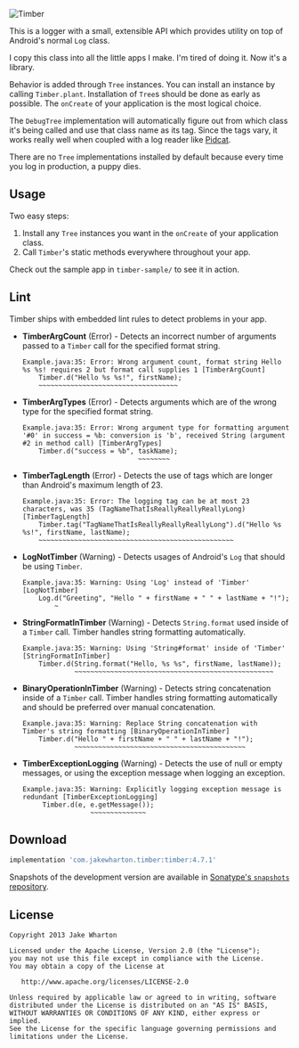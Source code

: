 ![Timber](logo.png)

This is a logger with a small, extensible API which provides utility on top of Android's normal
`Log` class.

I copy this class into all the little apps I make. I'm tired of doing it. Now it's a library.

Behavior is added through `Tree` instances. You can install an instance by calling `Timber.plant`.
Installation of `Tree`s should be done as early as possible. The `onCreate` of your application is
the most logical choice.

The `DebugTree` implementation will automatically figure out from which class it's being called and
use that class name as its tag. Since the tags vary, it works really well when coupled with a log
reader like [Pidcat][1].

There are no `Tree` implementations installed by default because every time you log in production, a
puppy dies.


Usage
-----

Two easy steps:

 1. Install any `Tree` instances you want in the `onCreate` of your application class.
 2. Call `Timber`'s static methods everywhere throughout your app.

Check out the sample app in `timber-sample/` to see it in action.


Lint
----

Timber ships with embedded lint rules to detect problems in your app.

 *  **TimberArgCount** (Error) - Detects an incorrect number of arguments passed to a `Timber` call for
    the specified format string.

        Example.java:35: Error: Wrong argument count, format string Hello %s %s! requires 2 but format call supplies 1 [TimberArgCount]
            Timber.d("Hello %s %s!", firstName);
            ~~~~~~~~~~~~~~~~~~~~~~~~~~~~~~~~~~~

 *  **TimberArgTypes** (Error) - Detects arguments which are of the wrong type for the specified format string.

        Example.java:35: Error: Wrong argument type for formatting argument '#0' in success = %b: conversion is 'b', received String (argument #2 in method call) [TimberArgTypes]
            Timber.d("success = %b", taskName);
                                     ~~~~~~~~
 *  **TimberTagLength** (Error) - Detects the use of tags which are longer than Android's maximum length of 23.

        Example.java:35: Error: The logging tag can be at most 23 characters, was 35 (TagNameThatIsReallyReallyReallyLong) [TimberTagLength]
            Timber.tag("TagNameThatIsReallyReallyReallyLong").d("Hello %s %s!", firstName, lastName);
            ~~~~~~~~~~~~~~~~~~~~~~~~~~~~~~~~~~~~~~~~~~~~~~~~~

 *  **LogNotTimber** (Warning) - Detects usages of Android's `Log` that should be using `Timber`.

        Example.java:35: Warning: Using 'Log' instead of 'Timber' [LogNotTimber]
            Log.d("Greeting", "Hello " + firstName + " " + lastName + "!");
                ~

 *  **StringFormatInTimber** (Warning) - Detects `String.format` used inside of a `Timber` call. Timber
    handles string formatting automatically.

        Example.java:35: Warning: Using 'String#format' inside of 'Timber' [StringFormatInTimber]
            Timber.d(String.format("Hello, %s %s", firstName, lastName));
                     ~~~~~~~~~~~~~~~~~~~~~~~~~~~~~~~~~~~~~~~~~~~~~~~~~~

 *  **BinaryOperationInTimber** (Warning) - Detects string concatenation inside of a `Timber` call. Timber
    handles string formatting automatically and should be preferred over manual concatenation.

        Example.java:35: Warning: Replace String concatenation with Timber's string formatting [BinaryOperationInTimber]
            Timber.d("Hello " + firstName + " " + lastName + "!");
                     ~~~~~~~~~~~~~~~~~~~~~~~~~~~~~~~~~~~~~~~~~~~

 *  **TimberExceptionLogging** (Warning) - Detects the use of null or empty messages, or using the exception message
    when logging an exception.

        Example.java:35: Warning: Explicitly logging exception message is redundant [TimberExceptionLogging]
             Timber.d(e, e.getMessage());
                         ~~~~~~~~~~~~~~


Download
--------

```groovy
implementation 'com.jakewharton.timber:timber:4.7.1'
```

Snapshots of the development version are available in [Sonatype's `snapshots` repository][snap].


License
-------

    Copyright 2013 Jake Wharton

    Licensed under the Apache License, Version 2.0 (the "License");
    you may not use this file except in compliance with the License.
    You may obtain a copy of the License at

       http://www.apache.org/licenses/LICENSE-2.0

    Unless required by applicable law or agreed to in writing, software
    distributed under the License is distributed on an "AS IS" BASIS,
    WITHOUT WARRANTIES OR CONDITIONS OF ANY KIND, either express or implied.
    See the License for the specific language governing permissions and
    limitations under the License.



 [1]: http://github.com/JakeWharton/pidcat/
 [snap]: https://oss.sonatype.org/content/repositories/snapshots/
